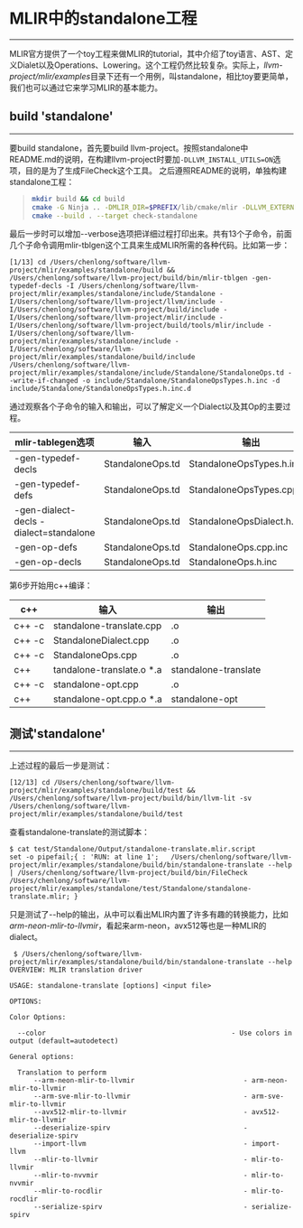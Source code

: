 # MLIR中的standalone工程
----
MLIR官方提供了一个toy工程来做MLIR的tutorial，其中介绍了toy语言、AST、定义Dialet以及Operations、Lowering。这个工程仍然比较复杂。实际上，*llvm-project/mlir/examples*目录下还有一个用例，叫standalone，相比toy要更简单，我们也可以通过它来学习MLIR的基本能力。

## build 'standalone'
----
要build standalone，首先要build llvm-project。按照standalone中README.md的说明，在构建llvm-project时要加`-DLLVM_INSTALL_UTILS=ON`选项，目的是为了生成FileCheck这个工具。 
之后遵照README的说明，单独构建standalone工程：
> ```sh
> mkdir build && cd build
> cmake -G Ninja .. -DMLIR_DIR=$PREFIX/lib/cmake/mlir -DLLVM_EXTERNAL_LIT=$BUILD_DIR/bin/llvm-lit
> cmake --build . --target check-standalone
> ```
最后一步时可以增加--verbose选项把详细过程打印出来。共有13个子命令，前面几个子命令调用mlir-tblgen这个工具来生成MLIR所需的各种代码。比如第一步：
```shell
[1/13] cd /Users/chenlong/software/llvm-project/mlir/examples/standalone/build && /Users/chenlong/software/llvm-project/build/bin/mlir-tblgen -gen-typedef-decls -I /Users/chenlong/software/llvm-project/mlir/examples/standalone/include/Standalone -I/Users/chenlong/software/llvm-project/llvm/include -I/Users/chenlong/software/llvm-project/build/include -I/Users/chenlong/software/llvm-project/mlir/include -I/Users/chenlong/software/llvm-project/build/tools/mlir/include -I/Users/chenlong/software/llvm-project/mlir/examples/standalone/include -I/Users/chenlong/software/llvm-project/mlir/examples/standalone/build/include /Users/chenlong/software/llvm-project/mlir/examples/standalone/include/Standalone/StandaloneOps.td --write-if-changed -o include/Standalone/StandaloneOpsTypes.h.inc -d include/Standalone/StandaloneOpsTypes.h.inc.d
```
通过观察各个子命令的输入和输出，可以了解定义一个Dialect以及其Op的主要过程。

|mlir-tablegen选项|输入|输出|
|----|----|----|
|-gen-typedef-decls|StandaloneOps.td|StandaloneOpsTypes.h.inc|
|-gen-typedef-defs|StandaloneOps.td|StandaloneOpsTypes.cpp.inc|
|-gen-dialect-decls -dialect=standalone|StandaloneOps.td|StandaloneOpsDialect.h.inc
|-gen-op-defs|StandaloneOps.td|StandaloneOps.cpp.inc|
|-gen-op-decls|StandaloneOps.td|StandaloneOps.h.inc|

第6步开始用c++编译：

|c++|输入|输出|
|----|----|----|
|c++ -c|standalone-translate.cpp|.o|
|c++ -c|StandaloneDialect.cpp|.o|
|c++ -c|StandaloneOps.cpp|.o|
|c++ |tandalone-translate.o *.a |standalone-translate|
|c++ -c|standalone-opt.cpp|.o|
|c++ |standalone-opt.cpp.o *.a|standalone-opt|

## 测试'standalone'
----
上述过程的最后一步是测试：
```
[12/13] cd /Users/chenlong/software/llvm-project/mlir/examples/standalone/build/test && /Users/chenlong/software/llvm-project/build/bin/llvm-lit -sv /Users/chenlong/software/llvm-project/mlir/examples/standalone/build/test
```
查看standalone-translate的测试脚本：
```shell
$ cat test/Standalone/Output/standalone-translate.mlir.script 
set -o pipefail;{ : 'RUN: at line 1';   /Users/chenlong/software/llvm-project/mlir/examples/standalone/build/bin/standalone-translate --help | /Users/chenlong/software/llvm-project/build/bin/FileCheck /Users/chenlong/software/llvm-project/mlir/examples/standalone/test/Standalone/standalone-translate.mlir; }
```
只是测试了--help的输出，从中可以看出MLIR内置了许多有趣的转换能力，比如*arm-neon-mlir-to-llvmir*，看起来arm-neon，avx512等也是一种MLIR的dialect。
```shell
 $ /Users/chenlong/software/llvm-project/mlir/examples/standalone/build/bin/standalone-translate --help
OVERVIEW: MLIR translation driver

USAGE: standalone-translate [options] <input file>

OPTIONS:

Color Options:

  --color                                              - Use colors in output (default=autodetect)

General options:

  Translation to perform
      --arm-neon-mlir-to-llvmir                           - arm-neon-mlir-to-llvmir
      --arm-sve-mlir-to-llvmir                            - arm-sve-mlir-to-llvmir
      --avx512-mlir-to-llvmir                             - avx512-mlir-to-llvmir
      --deserialize-spirv                                 - deserialize-spirv
      --import-llvm                                       - import-llvm
      --mlir-to-llvmir                                    - mlir-to-llvmir
      --mlir-to-nvvmir                                    - mlir-to-nvvmir
      --mlir-to-rocdlir                                   - mlir-to-rocdlir
      --serialize-spirv                                   - serialize-spirv
```